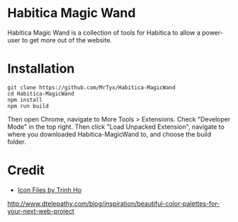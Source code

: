 # Habitica Magic Wand

Habitica Magic Wand is a collection of tools for Habitica to allow a power-user to get more out of the website.

# Installation
```
git clone https://github.com/MrTyx/Habitica-MagicWand
cd Habitica-MagicWand
npm install
npm run build
```
Then open Chrome, navigate to More Tools > Extensions. Check "Developer Mode" in the top right. Then click "Load Unpacked Extension", navigate to where you downloaded Habitica-MagicWand to, and choose the build folder.

# Credit
  - [Icon Files by Trinh Ho](http://www.flaticon.com/packs/design-5)
  
http://www.dtelepathy.com/blog/inspiration/beautiful-color-palettes-for-your-next-web-project

